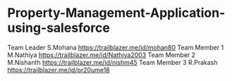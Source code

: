 # Property-Management-Application-using-salesforce
Team Leader S.Mohana https://trailblazer.me/id/mohan80
Team Member 1 M.Nathiya https://trailblazer.me/id/Nathiya2003
Team Member 2 M.Nishanth https://trailblazer.me/id/nishm45
Team Member 3 R.Prakash https://trailblazer.me/id/pr20ume18

